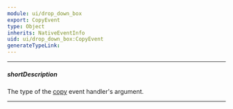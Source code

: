```yaml
---
module: ui/drop_down_box
export: CopyEvent
type: Object
inherits: NativeEventInfo
uid: ui/drop_down_box:CopyEvent
generateTypeLink: 
---
```

---
##### shortDescription
The type of the [copy]({basewidgetpath}/Events/#copy) event handler's argument.

---
<!-- Description goes here -->